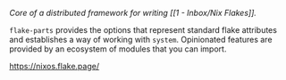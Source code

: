 
_Core of a distributed framework for writing [[1 - Inbox/Nix Flakes]]._

`flake-parts` provides the options that represent standard flake attributes and establishes a way of working with `system`. Opinionated features are provided by an ecosystem of modules that you can import.

https://nixos.flake.page/